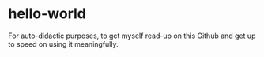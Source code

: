 # hello-world
For auto-didactic purposes, to get myself read-up on this Github
and get up to speed on using it meaningfully.
